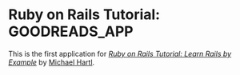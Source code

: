 # Ruby on Rails Tutorial: GOODREADS_APP

This is the first application for
[*Ruby on Rails Tutorial: Learn Rails by Example*](http://railstutorial.org/)
by [Michael Hartl](http://michaelhartl.com/).